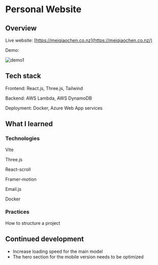 # Personal Website

## Overview

Live website: [https://meiqiaochen.co.nz](https://meiqiaochen.co.nz/)

Demo:

![demo1](https://github.com/erinchocolate/my-portfolio/blob/main/src/assets/project/portfolio.gif)

## Tech stack

Frontend: React.js, Three.js, Tailwind

Backend: AWS Lambda, AWS DynamoDB

Deployment: Docker, Azure Web App services

## What I learned

### Technologies

Vite

Three.js

React-scroll

Framer-motion

Email.js

Docker

### Practices

How to structure a project

## Continued development

- Increase loading speed for the main model
- The hero section for the mobile version needs to be optimized





